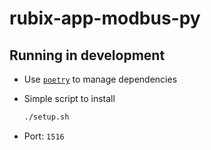 # rubix-app-modbus-py

## Running in development

- Use [`poetry`](https://github.com/python-poetry/poetry) to manage dependencies
- Simple script to install

    ```bash
    ./setup.sh
    ```

- Port: `1516`
